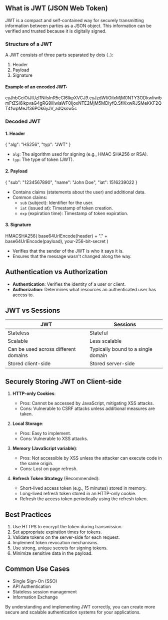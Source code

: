 ## What is JWT (JSON Web Token)

JWT is a compact and self-contained way for securely transmitting information between parties as a JSON object. This information can be verified and trusted because it is digitally signed.

### Structure of a JWT

A JWT consists of three parts separated by dots (`.`):

1. Header
2. Payload
3. Signature

#### Example of an encoded JWT:


eyJhbGciOiJIUzI1NiIsInR5cCI6IkpXVCJ9.eyJzdWIiOiIxMjM0NTY3ODkwIiwibmFtZSI6IkpvaG4gRG9lIiwiaWF0IjoxNTE2MjM5MDIyfQ.SflKxwRJSMeKKF2QT4fwpMeJf36POk6yJV_adQssw5c


### Decoded JWT

#### 1. Header

{
  "alg": "HS256",
  "typ": "JWT"
}

- `alg`: The algorithm used for signing (e.g., HMAC SHA256 or RSA).
- `typ`: The type of token (JWT).

#### 2. Payload

{
  "sub": "1234567890",
  "name": "John Doe",
  "iat": 1516239022
}

- Contains claims (statements about the user) and additional data.
- Common claims:
  - `sub` (subject): Identifier for the user.
  - `iat` (issued at): Timestamp of token creation.
  - `exp` (expiration time): Timestamp of token expiration.

#### 3. Signature

HMACSHA256(
  base64UrlEncode(header) + "." +
  base64UrlEncode(payload),
  your-256-bit-secret
)

- Verifies that the sender of the JWT is who it says it is.
- Ensures that the message wasn't changed along the way.

## Authentication vs Authorization

- **Authentication**: Verifies the identity of a user or client.
- **Authorization**: Determines what resources an authenticated user has access to.

## JWT vs Sessions

| JWT | Sessions |
|-----|----------|
| Stateless | Stateful |
| Scalable | Less scalable |
| Can be used across different domains | Typically bound to a single domain |
| Stored client-side | Stored server-side |

## Securely Storing JWT on Client-side

1. **HTTP-only Cookies**: 
   - Pros: Cannot be accessed by JavaScript, mitigating XSS attacks.
   - Cons: Vulnerable to CSRF attacks unless additional measures are taken.

2. **Local Storage**: 
   - Pros: Easy to implement.
   - Cons: Vulnerable to XSS attacks.

3. **Memory (JavaScript variable)**:
   - Pros: Not accessible by XSS unless the attacker can execute code in the same origin.
   - Cons: Lost on page refresh.

4. **Refresh Token Strategy** (Recommended):
   - Short-lived access token (e.g., 15 minutes) stored in memory.
   - Long-lived refresh token stored in an HTTP-only cookie.
   - Refresh the access token periodically using the refresh token.

## Best Practices

1. Use HTTPS to encrypt the token during transmission.
2. Set appropriate expiration times for tokens.
3. Validate tokens on the server-side for each request.
4. Implement token revocation mechanisms.
5. Use strong, unique secrets for signing tokens.
6. Minimize sensitive data in the payload.

## Common Use Cases

- Single Sign-On (SSO)
- API Authentication
- Stateless session management
- Information Exchange

By understanding and implementing JWT correctly, you can create more secure and scalable authentication systems for your applications.
